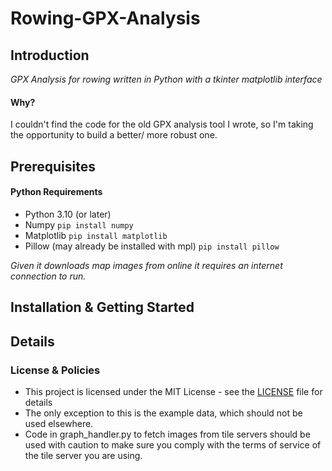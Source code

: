 # Rowing-GPX-Analysis
## Introduction
_GPX Analysis for rowing written in Python with a tkinter matplotlib interface_
#### Why?
I couldn't find the code for the old GPX analysis tool I wrote, so I'm taking the
opportunity to build a better/ more robust one.

## Prerequisites
#### Python Requirements
- Python 3.10 (or later)
- Numpy ```pip install numpy```
- Matplotlib ```pip install matplotlib```
- Pillow (may already be installed with mpl) ```pip install pillow```

_Given it downloads map images from online it requires an internet connection to run._
## Installation & Getting Started

## Details
### License & Policies
- This project is licensed under the MIT License - see the [LICENSE](LICENSE) file for details
- The only exception to this is the example data, which should not be used elsewhere.
- Code in graph_handler.py to fetch images from tile servers should be used with caution to make sure you comply with the
terms of service of the tile server you are using.